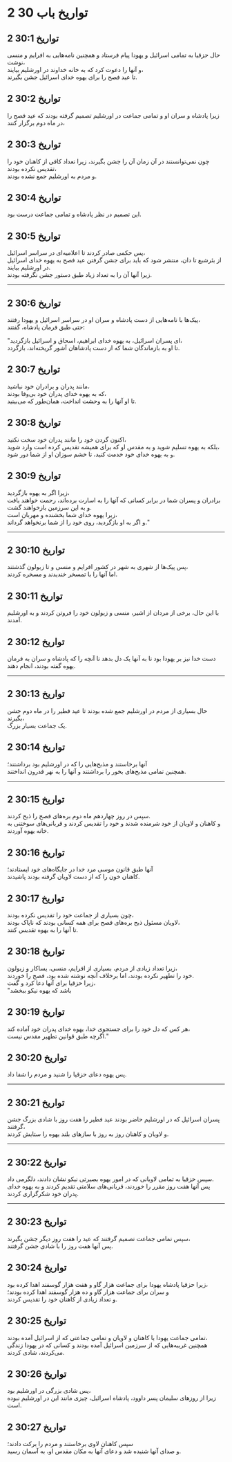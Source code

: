 # 2 تواریخ باب 30

## 2 تواریخ 30:1

حال حزقیا به تمامی اسرائیل و یهودا پیام فرستاد و همچنین نامه‌هایی به افرایم و منسی نوشت،  
و آنها را دعوت کرد که به خانه خداوند در اورشلیم بیایند،  
تا عید فصح را برای یهوه خدای اسرائیل جشن بگیرند.

## 2 تواریخ 30:2

زیرا پادشاه و سران او و تمامی جماعت در اورشلیم تصمیم گرفته بودند که عید فصح را در ماه دوم برگزار کنند،

## 2 تواریخ 30:3

چون نمی‌توانستند در آن زمان آن را جشن بگیرند، زیرا تعداد کافی از کاهنان خود را تقدیس نکرده بودند،  
و مردم به اورشلیم جمع نشده بودند.

## 2 تواریخ 30:4

این تصمیم در نظر پادشاه و تمامی جماعت درست بود.

## 2 تواریخ 30:5

پس حکمی صادر کردند تا اعلامیه‌ای در سراسر اسرائیل،  
از بئرشبع تا دان، منتشر شود که باید برای جشن گرفتن عید فصح به یهوه خدای اسرائیل در اورشلیم بیایند.  
زیرا آنها آن را به تعداد زیاد طبق دستور جشن نگرفته بودند.

---

## 2 تواریخ 30:6

پیک‌ها با نامه‌هایی از دست پادشاه و سران او در سراسر اسرائیل و یهودا رفتند،  
حتی طبق فرمان پادشاه، گفتند:

"ای پسران اسرائیل، به یهوه خدای ابراهیم، اسحاق و اسرائیل بازگردید،  
تا او به بازماندگان شما که از دست پادشاهان آشور گریخته‌اند، بازگردد.

## 2 تواریخ 30:7

مانند پدران و برادران خود نباشید،  
که به یهوه خدای پدران خود بی‌وفا بودند،  
تا او آنها را به وحشت انداخت، همان‌طور که می‌بینید.

## 2 تواریخ 30:8

اکنون گردن خود را مانند پدران خود سخت نکنید،  
بلکه به یهوه تسلیم شوید و به مقدس او که برای همیشه تقدیس کرده است وارد شوید،  
و به یهوه خدای خود خدمت کنید، تا خشم سوزان او از شما دور شود.

## 2 تواریخ 30:9

زیرا اگر به یهوه بازگردید،  
برادران و پسران شما در برابر کسانی که آنها را به اسارت برده‌اند، رحمت خواهند یافت و به این سرزمین بازخواهند گشت.  
زیرا یهوه خدای شما بخشنده و مهربان است،  
و اگر به او بازگردید، روی خود را از شما برنخواهد گرداند."

---

## 2 تواریخ 30:10

پس پیک‌ها از شهری به شهر در کشور افرایم و منسی و تا زبولون گذشتند،  
اما آنها را با تمسخر خندیدند و مسخره کردند.

## 2 تواریخ 30:11

با این حال، برخی از مردان از اشیر، منسی و زبولون خود را فروتن کردند و به اورشلیم آمدند.

## 2 تواریخ 30:12

دست خدا نیز بر یهودا بود تا به آنها یک دل بدهد تا آنچه را که پادشاه و سران به فرمان یهوه گفته بودند، انجام دهند.

---

## 2 تواریخ 30:13

حال بسیاری از مردم در اورشلیم جمع شده بودند تا عید فطیر را در ماه دوم جشن بگیرند،  
یک جماعت بسیار بزرگ.

## 2 تواریخ 30:14

آنها برخاستند و مذبح‌هایی را که در اورشلیم بود برداشتند؛  
همچنین تمامی مذبح‌های بخور را برداشتند و آنها را به نهر قدرون انداختند.

---

## 2 تواریخ 30:15

سپس در روز چهاردهم ماه دوم بره‌های فصح را ذبح کردند.  
و کاهنان و لاویان از خود شرمنده شدند و خود را تقدیس کردند و قربانی‌های سوختنی به خانه یهوه آوردند.

## 2 تواریخ 30:16

آنها طبق قانون موسی مرد خدا در جایگاه‌های خود ایستادند؛  
کاهنان خون را که از دست لاویان گرفته بودند پاشیدند.

## 2 تواریخ 30:17

چون بسیاری از جماعت خود را تقدیس نکرده بودند،  
لاویان مسئول ذبح بره‌های فصح برای همه کسانی بودند که ناپاک بودند،  
تا آنها را به یهوه تقدیس کنند.

## 2 تواریخ 30:18

زیرا تعداد زیادی از مردم، بسیاری از افرایم، منسی، یساکار و زبولون،  
خود را تطهیر نکرده بودند، اما برخلاف آنچه نوشته شده بود، فصح را خوردند.  
زیرا حزقیا برای آنها دعا کرد و گفت،  
"باشد که یهوه نیکو ببخشد

## 2 تواریخ 30:19

هر کس که دل خود را برای جستجوی خدا، یهوه خدای پدران خود آماده کند،  
اگرچه طبق قوانین تطهیر مقدس نیست."

## 2 تواریخ 30:20

پس یهوه دعای حزقیا را شنید و مردم را شفا داد.

---

## 2 تواریخ 30:21

پسران اسرائیل که در اورشلیم حاضر بودند عید فطیر را هفت روز با شادی بزرگ جشن گرفتند،  
و لاویان و کاهنان روز به روز با سازهای بلند یهوه را ستایش کردند.

---

## 2 تواریخ 30:22

سپس حزقیا به تمامی لاویانی که در امور یهوه بصیرتی نیکو نشان دادند، دلگرمی داد.  
پس آنها هفت روز مقرر را خوردند، قربانی‌های سلامتی تقدیم کردند و به یهوه خدای پدران خود شکرگزاری کردند.

---

## 2 تواریخ 30:23

سپس تمامی جماعت تصمیم گرفتند که عید را هفت روز دیگر جشن بگیرند،  
پس آنها هفت روز را با شادی جشن گرفتند.

## 2 تواریخ 30:24

زیرا حزقیا پادشاه یهودا برای جماعت هزار گاو و هفت هزار گوسفند اهدا کرده بود،  
و سران برای جماعت هزار گاو و ده هزار گوسفند اهدا کرده بودند؛  
و تعداد زیادی از کاهنان خود را تقدیس کردند.

## 2 تواریخ 30:25

تمامی جماعت یهودا با کاهنان و لاویان و تمامی جماعتی که از اسرائیل آمده بودند،  
همچنین غریبه‌هایی که از سرزمین اسرائیل آمده بودند و کسانی که در یهودا زندگی می‌کردند، شادی کردند.

## 2 تواریخ 30:26

پس شادی بزرگی در اورشلیم بود،  
زیرا از روزهای سلیمان پسر داوود، پادشاه اسرائیل، چیزی مانند این در اورشلیم نبوده است.

## 2 تواریخ 30:27

سپس کاهنان لاوی برخاستند و مردم را برکت دادند؛  
و صدای آنها شنیده شد و دعای آنها به مکان مقدس او، به آسمان رسید.
